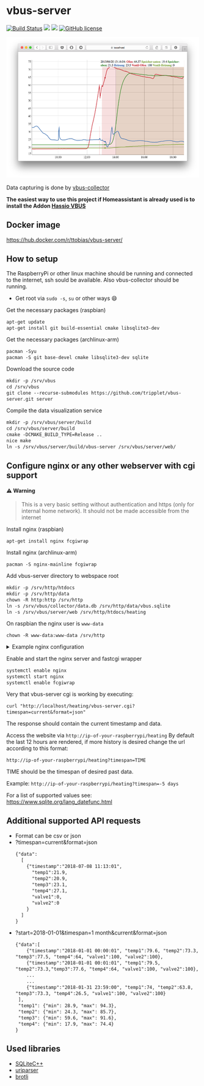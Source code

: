 # vbus-server
[![Build Status](https://travis-ci.org/tripplet/vbus-server.svg?branch=master)](https://travis-ci.org/tripplet/vbus-server)
[![](https://img.shields.io/docker/build/ttobias/vbus-server.svg)](https://hub.docker.com/r/ttobias/vbus-server/)
[![](https://images.microbadger.com/badges/image/ttobias/vbus-server.svg)](https://microbadger.com/images/ttobias/vbus-server)
[![GitHub license](https://img.shields.io/github/license/tripplet/vbus-collector.svg)](https://github.com/tripplet/vbus-server/blob/master/LICENSE.txt)


![](/doc/screenshot.png?raw "Screenshot")

Data capturing is done by [vbus-collector](https://github.com/tripplet/vbus-collector)

**The easiest way to use this project if Homeassistant is already used is to install the Addon [Hassio VBUS](https://github.com/tripplet/hassio-vbus)**

## Docker image
https://hub.docker.com/r/ttobias/vbus-server/

## How to setup
The RaspberryPi or other linux machine should be running and connected to the internet, ssh sould be available.
Also vbus-collector should be running.

* Get root via `sudo -s`, `su` or other ways :smile:

Get the necessary packages (raspbian)
```shell
apt-get update
apt-get install git build-essential cmake libsqlite3-dev
```

Get the necessary packages (archlinux-arm)
```shell
pacman -Syu
pacman -S git base-devel cmake libsqlite3-dev sqlite
```

Download the source code
```shell
mkdir -p /srv/vbus
cd /srv/vbus
git clone --recurse-submodules https://github.com/tripplet/vbus-server.git server
```

Compile the data visualization service
```shell
mkdir -p /srv/vbus/server/build
cd /srv/vbus/server/build
cmake -DCMAKE_BUILD_TYPE=Release ..
nice make
ln -s /srv/vbus/server/build/vbus-server /srv/vbus/server/web/
```

## Configure nginx or any other webserver with cgi support

#### :warning: Warning
> This is a very basic setting without authentication and https (only for internal home network).
> It should not be made accessible from the internet


Install nginx (raspbian)
```shell
apt-get install nginx fcgiwrap
```

Install nginx (archlinux-arm)
```shell
pacman -S nginx-mainline fcgiwrap
```

Add vbus-server directory to webspace root

```shell
mkdir -p /srv/http/htdocs
mkdir -p /srv/http/data
chown -R http:http /srv/http
ln -s /srv/vbus/collector/data.db /srv/http/data/vbus.sqlite
ln -s /srv/vbus/server/web /srv/http/htdocs/heating
```

On raspbian the nginx user is `www-data`
```
chown -R www-data:www-data /srv/http
```


<details>
  <summary>Example nginx configuration</summary>

```cfg
# nginx config

user http; # user www-data on raspbian
worker_processes auto;
pid /run/nginx.pid;

error_log /var/log/nginx/error.log;

events {
    worker_connections 1024;
}

http {
    include mime.types;
    default_type application/octet-stream;

    charset utf-8;
    index index.html index.htm;

    proxy_buffering off;
    client_max_body_size 0;
    fastcgi_buffers 64 4K;
    types_hash_max_size 4096;
    sendfile on;
    tcp_nopush  on;
    tcp_nodelay on;
    aio threads;
    server_tokens off;

    gzip on;
    gzip_types application/javascript text/css;

    server {
        listen 80 deferred default_server;
        listen [::]:80 deferred default_server;
        server_name _;

        root /srv/http/htdocs;

        location / {
            autoindex on;
            autoindex_exact_size off;

            try_files $uri $uri/ =404;
        }

        location ~ ^(/heating/vbus-server\.cgi)(.*)$ {
            try_files $uri =404;
            include fastcgi.conf;

            fastcgi_split_path_info  ^(.+\.cgi)(.*)$;
            fastcgi_pass unix:/run/fcgiwrap.sock; # must be unix:/run/fcgiwrap.socket on raspbian
        }
    }
}
```
</details>

Enable and start the nginx server and fastcgi wrapper
```shell
systemctl enable nginx
systemctl start nginx
systemctl enable fcgiwrap
```

Very that vbus-server cgi is working by executing:
```shell
curl "http://localhost/heating/vbus-server.cgi?timespan=current&format=json"
```

The response should contain the current timestamp and data.

Access the website via `http://ip-of-your-raspberrypi/heating`
By default the last 12 hours are rendered, if more history is desired change the url according to this format:

```url
http://ip-of-your-raspberrypi/heating?timespan=TIME
```
TIME should be the timespan of desired past data.

Example: `http://ip-of-your-raspberrypi/heating?timespan=-5 days`

For a list of supported values see: https://www.sqlite.org/lang_datefunc.html

## Additional supported API requests
* Format can be csv or json
* ?timespan=current&format=json
  ```
  {"data":
    [
      {"timestamp":"2018-07-08 11:13:01", 
        "temp1":21.9,
        "temp2":20.9,
        "temp3":23.1,
        "temp4":27.1,
        "valve1":0,
        "valve2":0
      }
    ]
  }
  ```
* ?start=2018-01-01&timespan=1 month&current&format=json
  ```
  {"data":[
      {"timestamp":"2018-01-01 00:00:01", "temp1":79.6, "temp2":73.3, "temp3":77.5, "temp4":64, "valve1":100, "valve2":100},
      {"timestamp":"2018-01-01 00:01:01", "temp1":79.5, "temp2":73.3,"temp3":77.6, "temp4":64, "valve1":100, "valve2":100},
      ...
      ...
      {"timestamp":"2018-01-31 23:59:00", "temp1":74, "temp2":63.8, "temp3":73.3, "temp4":26.5, "valve1":100, "valve2":100}
   ],
   "temp1": {"min": 28.9, "max": 94.3},
   "temp2": {"min": 24.3, "max": 85.7},
   "temp3": {"min": 59.6, "max": 91.6},
   "temp4": {"min": 17.9, "max": 74.4}
  }
  ```
    
## Used libraries
* [SQLiteC++](http://srombauts.github.io/SQLiteCpp/)
* [uriparser](http://uriparser.sourceforge.net/)
* [brotli](https://github.com/google/brotli/)
